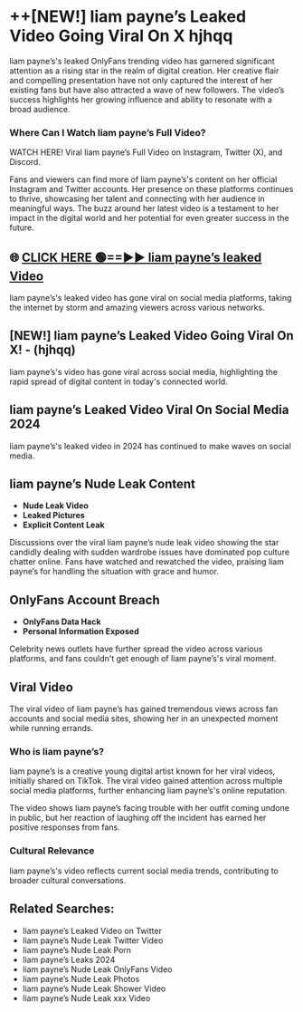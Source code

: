# ++[NEW!] liam payne’s Leaked Video Going Viral On X hjhqq

liam payne’s's leaked OnlyFans trending video has garnered significant attention as a rising star in the realm of digital creation. Her creative flair and compelling presentation have not only captured the interest of her existing fans but have also attracted a wave of new followers. The video’s success highlights her growing influence and ability to resonate with a broad audience.

### Where Can I Watch liam payne’s Full Video?

WATCH HERE! Viral liam payne’s Full Video on Instagram, Twitter (X), and Discord.

Fans and viewers can find more of liam payne’s's content on her official Instagram and Twitter accounts. Her presence on these platforms continues to thrive, showcasing her talent and connecting with her audience in meaningful ways. The buzz around her latest video is a testament to her impact in the digital world and her potential for even greater success in the future.

## 🌐 [CLICK HERE 🟢==►► liam payne’s leaked Video](https://x4track.com/Vhvpj)

liam payne’s's leaked video has gone viral on social media platforms, taking the internet by storm and amazing viewers across various networks.

## [NEW!] liam payne’s Leaked Video Going Viral On X! - (hjhqq)

liam payne’s's video has gone viral across social media, highlighting the rapid spread of digital content in today's connected world.

## liam payne’s Leaked Video Viral On Social Media 2024

liam payne’s's leaked video in 2024 has continued to make waves on social media.

## liam payne’s Nude Leak Content

- **Nude Leak Video**
- **Leaked Pictures**
- **Explicit Content Leak**

Discussions over the viral liam payne’s nude leak video showing the star candidly dealing with sudden wardrobe issues have dominated pop culture chatter online. Fans have watched and rewatched the video, praising liam payne’s for handling the situation with grace and humor.

## OnlyFans Account Breach

- **OnlyFans Data Hack**
- **Personal Information Exposed**

Celebrity news outlets have further spread the video across various platforms, and fans couldn't get enough of liam payne’s's viral moment.

## Viral Video

The viral video of liam payne’s has gained tremendous views across fan accounts and social media sites, showing her in an unexpected moment while running errands.

### Who is liam payne’s?

liam payne’s is a creative young digital artist known for her viral videos, initially shared on TikTok. The viral video gained attention across multiple social media platforms, further enhancing liam payne’s's online reputation.

The video shows liam payne’s facing trouble with her outfit coming undone in public, but her reaction of laughing off the incident has earned her positive responses from fans.

### Cultural Relevance

liam payne’s's video reflects current social media trends, contributing to broader cultural conversations.

## Related Searches:

- liam payne’s Leaked Video on Twitter
- liam payne’s Nude Leak Twitter Video
- liam payne’s Nude Leak Porn
- liam payne’s Leaks 2024
- liam payne’s Nude Leak OnlyFans Video
- liam payne’s Nude Leak Photos
- liam payne’s Nude Leak Shower Video
- liam payne’s Nude Leak xxx Video
